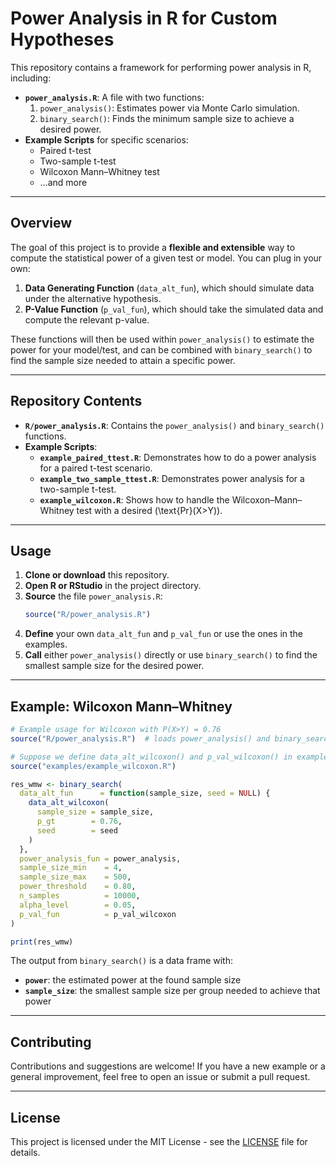 # Power Analysis in R for Custom Hypotheses

This repository contains a framework for performing power analysis in R, including:

- **`power_analysis.R`**: A file with two functions:
  1. `power_analysis()`: Estimates power via Monte Carlo simulation.
  2. `binary_search()`: Finds the minimum sample size to achieve a desired power.
- **Example Scripts** for specific scenarios:
  - Paired t-test
  - Two-sample t-test
  - Wilcoxon Mann–Whitney test
  - …and more

---

## Overview

The goal of this project is to provide a **flexible and extensible** way to compute the statistical power of a given test or model. You can plug in your own:

1. **Data Generating Function** (`data_alt_fun`), which should simulate data under the alternative hypothesis.
2. **P-Value Function** (`p_val_fun`), which should take the simulated data and compute the relevant p-value.

These functions will then be used within `power_analysis()` to estimate the power for your model/test, and can be combined with `binary_search()` to find the sample size needed to attain a specific power.

---

## Repository Contents

- **`R/power_analysis.R`**:
  Contains the `power_analysis()` and `binary_search()` functions.
- **Example Scripts**:
  - **`example_paired_ttest.R`**: Demonstrates how to do a power analysis for a paired t-test scenario.
  - **`example_two_sample_ttest.R`**: Demonstrates power analysis for a two-sample t-test.
  - **`example_wilcoxon.R`**: Shows how to handle the Wilcoxon–Mann–Whitney test with a desired \(\text{Pr}(X>Y)\).

---

## Usage

1. **Clone or download** this repository.
2. **Open R or RStudio** in the project directory.
3. **Source** the file `power_analysis.R`:
   ```r
   source("R/power_analysis.R")
   ```
4. **Define** your own `data_alt_fun` and `p_val_fun` or use the ones in the examples.
5. **Call** either `power_analysis()` directly or use `binary_search()` to find the smallest sample size for the desired power.

---

## Example: Wilcoxon Mann–Whitney

```r
# Example usage for Wilcoxon with P(X>Y) = 0.76
source("R/power_analysis.R")  # loads power_analysis() and binary_search()

# Suppose we define data_alt_wilcoxon() and p_val_wilcoxon() in example_wilcoxon.R
source("examples/example_wilcoxon.R")

res_wmw <- binary_search(
  data_alt_fun      = function(sample_size, seed = NULL) {
    data_alt_wilcoxon(
      sample_size = sample_size,
      p_gt        = 0.76,
      seed        = seed
    )
  },
  power_analysis_fun = power_analysis,
  sample_size_min    = 4,
  sample_size_max    = 500,
  power_threshold    = 0.80,
  n_samples          = 10000,
  alpha_level        = 0.05,
  p_val_fun          = p_val_wilcoxon
)

print(res_wmw)
```

The output from `binary_search()` is a data frame with:

- **`power`**: the estimated power at the found sample size
- **`sample_size`**: the smallest sample size per group needed to achieve that power

---

## Contributing

Contributions and suggestions are welcome! If you have a new example or a general improvement, feel free to open an issue or submit a pull request.

---

## License

This project is licensed under the MIT License - see the [LICENSE](LICENSE) file for details.

